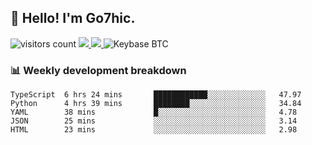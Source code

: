 ## 👋 Hello! I'm Go7hic.

 ![visitors count](https://visitors-by-url-pls-dont-use-this-in-your-repo.vercel.app/Go7hic-github-readme)
 <a href="https://twitter.com/Go7hic">
    <img src="https://img.shields.io/badge/-@Go7hic-1ca0f1?style=flat-square&labelColor=1ca0f1&logo=twitter&logoColor=white&link=https://twitter.com/Go7hic">
   <a/>
   <a href="mailto:gtfx0209@gmail.com">
    <img src="https://img.shields.io/badge/-gtfx0209@gmail.com-c14438?style=flat-square&logo=Gmail&logoColor=white&link=mailto:gtfx0209@gmail.com">
   <a/>
    ![Keybase BTC](https://img.shields.io/keybase/btc/Go7hic)
 <!--
🔭 I’m currently working
🌱 I’m currently learning
💬 Ask me about 
📫 How to reach me: 
⚡ Fun fact: 
-->
 <!--
![My Github Stats](https://github-readme-stats.vercel.app/api?username=Go7hic&show_icons=true&count_private=true)

-->

### 📊 Weekly development breakdown
<!--START_SECTION:waka-->
```text
TypeScript  6 hrs 24 mins       ████████████░░░░░░░░░░░░░   47.97 
Python      4 hrs 39 mins       ████████░░░░░░░░░░░░░░░░░   34.84 
YAML        38 mins             █░░░░░░░░░░░░░░░░░░░░░░░░   4.78 
JSON        25 mins             ░░░░░░░░░░░░░░░░░░░░░░░░░   3.14 
HTML        23 mins             ░░░░░░░░░░░░░░░░░░░░░░░░░   2.98
```
<!--END_SECTION:waka-->
    


